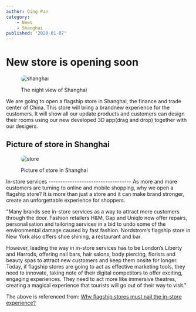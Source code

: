 ```yaml
---
author: Qing Pan
category:
    - News
    - Shanghai
published: "2020-01-07"
---
```

New store is opening soon
==================================

<figure class="figure left w50">
    <img src="image/shanghai.jpg&w=250&h=150" alt="shanghai" style="border-radius: 20px">
    <figcaption>
        <p>The night view of Shanghai</p>
    </figcaption>
</figure>
We are going to open a flagship store in Shanghai, the finance and trade center of China. This store will bring a brandnew experience for the customers. It will show all our update products and customers can design their rooms using our new developed 3D app(drag and drop) together with our desigers.

<!--more-->
Picture of store in Shanghai
-----------------------------------
<figure class="figure center">
    <img src="image/store.jpg" alt="store" style="border-radius: 20px">
    <figcaption>
        <p>Picture of store in Shanghai</p>
    </figcaption>
</figure>
In-store services
-----------------------------------
 As more and more customers are turning to online and mobile shopping, why we open a flagship store? It is more than just a store and it can make brand stronger, create an unforgettable experience for shoppers.

"Many brands see in-store services as a way to attract more customers through the door. Fashion retailers H&M, Gap and Uniqlo now offer repairs, personalisation and tailoring services in a bid to undo some of the environmental damage caused by fast fashion. Nordstrom’s flagship store in New York also offers shoe shining, a restaurant and bar.

However, leading the way in in-store services has to be London’s Liberty and Harrods, offering nail bars, hair salons, body piercing, florists and beauty spas to attract new customers and keep them onsite for longer.
Today, if flagship stores are going to act as effective marketing tools, they need to innovate, taking note of their digital competitors to offer exciting, engaging experiences. They need to act more like immersive theatres, creating a magical experience that tourists will go out of their way to visit."

The above is referenced from:
[Why flagship stores must nail the in-store experience?](https://www.linney.com/flagship-stores-must-nail-store-experience/)
